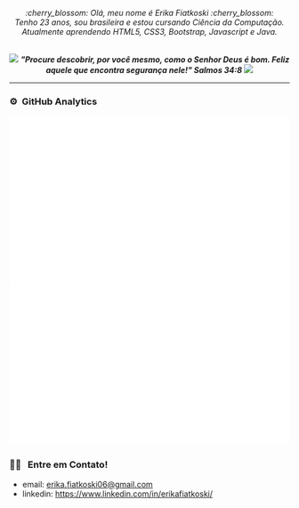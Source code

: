 
<p align="center">
  <em>
 :cherry_blossom: Olá, meu nome é Erika Fiatkoski :cherry_blossom:  <br>   
     Tenho 23 anos, sou brasileira e estou cursando Ciência da Computação. <br>
     Atualmente aprendendo HTML5, CSS3, Bootstrap, Javascript e Java. <br> 
  </em> 
  
  <br>
  </p>
  <p align="center">
  <img src="https://media.giphy.com/media/gH3LO09IOiZIqePwv9/giphy.gif" width="50" /> <b><i align="center">"Procure descobrir, por você mesmo, como o Senhor Deus é bom. Feliz aquele que encontra segurança nele!" Salmos 34:8</i></b> <img src="https://media.giphy.com/media/qjqUcgIyRjsl2/giphy.gif" width="50" />
</p>

***


### ⚙️ &nbsp;GitHub Analytics

<p align="center">
  <a href="https://github.com/ErikaFiatkoski/github-stats">
<img src="https://github.com/ErikaFiatkoski/github-stats/blob/master/generated/overview.svg#gh-dark-mode-only" />
<img src="https://github.com/ErikaFiatkoski/github-stats/blob/master/generated/languages.svg#gh-dark-mode-only" />
</a>
</p>


### 🤝🏻 &nbsp; Entre em Contato!

* email: erika.fiatkoski06@gmail.com
* linkedin: https://www.linkedin.com/in/erikafiatkoski/
